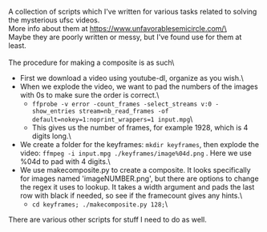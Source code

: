 A collection of scripts which I've written for various tasks related to solving the mysterious ufsc videos.\
More info about them at https://www.unfavorablesemicircle.com/\
\
Maybe they are poorly written or messy, but I've found use for them at least.\
\
The procedure for making a composite is as such\
*   First we download a video using youtube-dl, organize as you wish.\
*   When we explode the video, we want to pad the numbers of the images with 0s to make sure the order is correct.\
    *   `ffprobe -v error -count_frames -select_streams v:0 -show_entries stream=nb_read_frames -of default=nokey=1:noprint_wrappers=1 input.mpg`\
    *   This gives us the number of frames, for example 1928, which is 4 digits long.\
*   We create a folder for the keyframes: `mkdir keyframes`, then explode the video: `ffmpeg -i input.mpg ./keyframes/image%04d.png` . Here we use %04d to pad with 4 digits.\
*   We use makecomposite.py to create a composite. It looks specifically for images named 'imageNUMBER.png', but there are options to change the regex it uses to lookup. It takes a width argument and pads the last row with black if needed, so see if the framecount gives any hints.\
    *   `cd keyframes; ./makecomposite.py 128;`\

There are various other scripts for stuff I need to do as well.
